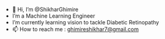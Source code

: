 - 👋 Hi, I’m @ShikharGhimire
- I’m a Machine Learning Engineer
- I’m currently learning vision to tackle Diabetic Retinopathy
- 📫 How to reach me : ghimireshikhar7@gmail.com
<!---
ShikharGhimire/ShikharGhimire is a ✨ special ✨ repository because its `README.md` (this file) appears on your GitHub profile.
You can click the Preview link to take a look at your changes.
--->
